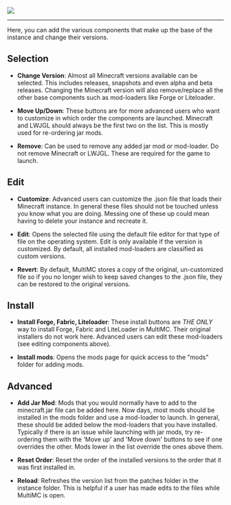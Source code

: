![](http://i.imgur.com/V9qUF2p.png)
***
Here, you can add the various components that make up the base of the instance and change their versions.
## Selection

* **Change Version**: Almost all Minecraft versions available can be selected. This includes releases, snapshots and even alpha and beta releases. Changing the Minecraft version will also remove/replace all the other base components such as mod-loaders like Forge or Liteloader.

* **Move Up/Down**: These buttons are for more advanced users who want to customize in which order the components are launched. Minecraft and LWJGL should always be the first two on the list. This is mostly used for re-ordering jar mods.

* **Remove**: Can be used to remove any added jar mod or mod-loader. Do not remove Minecraft or LWJGL. These are required for the game to launch.

## Edit

  * **Customize**: Advanced users can customize the .json file that loads their Minecraft instance. In general these files should not be touched unless you know what you are doing. Messing one of these up could mean having to delete your instance and recreate it.

  * **Edit**: Opens the selected file using the default file editor for that type of file on the operating system. Edit is only available if the version is customized. By default, all installed mod-loaders are classified as custom versions.

  * **Revert**: By default, MultiMC stores a copy of the original, un-customized file so if you no longer wish to keep saved changes to the .json file, they can be restored to the original versions.

## Install

  * **Install Forge, Fabric, Liteloader**: These install buttons are *THE ONLY* way to install Forge, Fabric and LiteLoader in MultiMC. Their original installers do not work here. Advanced users can edit these mod-loaders (see editing components above).

  * **Install mods**: Opens the mods page for quick access to the "mods" folder for adding mods.

## Advanced

  * **Add Jar Mod**: Mods that you would normally have to add to the minecraft.jar file can be added here. Now days, most mods should be installed in the mods folder and use a mod-loader to launch.
In general, these should be added below the mod-loaders that you have installed. Typically if there is an issue while launching with jar mods, try re-ordering them with the 'Move up' and 'Move down' buttons to see if one overrides the other. Mods lower in the list override the ones above them. 

  * **Reset Order**: Reset the order of the installed versions to the order that it was first installed in.
  
  * **Reload**: Refreshes the version list from the patches folder in the instance folder. This is helpful if a user has made edits to the files while MultiMC is open.
